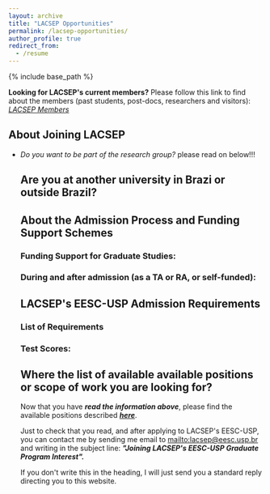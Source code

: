 ```yaml
---
layout: archive
title: "LACSEP Opportunities"
permalink: /lacsep-opportunities/
author_profile: true
redirect_from:
  - /resume
---
```


{% include base_path %}

**Looking for LACSEP's current members?** Please follow this link to find about the members (past students, post-docs, researchers and visitors): *[LACSEP Members](/lacsep-members/)*

## About Joining LACSEP

- *Do you want to be part of the research group?* please read on below!!!
  <!-- - **I have compiled this information to save both, YOU and me, our valuable time.** There is important information regarding admission to graduate studies at RPI.
- To work in my team as an undergrad, MSc or PhD student under my supervision you have to be currently enrolled or formally admitted for graduate studies at EESC-USP.
- Before you get in touch, *read the text below*! If you don't read it will be obvious to me that you are just sending emails to multiple faculty without considering my requirements and my time. Bad start, so keep reading...
  - If you don't read the stuff below, and contact me anyway, I will reply to you asking read the text below! So, you might as well keep reading... -->

## Are you an undergrad or grad student at EESC-USP?
<!-- - If you are an ***undergraduate at RPI***, currently I am not taking in additional undergraduate students, please check back in Fall 2023 if I am taking student to work with my team.
- If you are a graduate student at RPI, please first check with your faculty advisor if it is ok to meet me. -->

## Are you at another university in Brazi or outside Brazil?
<!-- * ***It is not necessary to contact me prior to application.***
* For us to work together, you first need to **apply for admission** to our graduate program.
* Indicate that you want to work with me in your documentation once you have fulfilled the requirements for admission.
* Before you apply, ***please read*** the information below. -->

## About the Admission Process and Funding Support Schemes
<!-- While I encourage you to apply, note that the admission to our program is subject to both the Institute’s admission process, and the ECSE departmental selection, where faculty (like me) do not have full authority or the final word in admission. ***I can only consider your case after you have gone through the admission process, if you are awarded a Teaching Assistantship and/or provided that I have relevant funding to support you as a Research Assistant or if you have your own fellowship to support your studies.*** -->

### Funding Support for Graduate Studies:
<!-- If you are accepted to RPI's graduate program, and you do not have your own fellowship, there are two forms of support: -->

<!-- - As a Teaching Assistant (TA): A **teaching assistantship** entitles you to a tuition waiver and you will be hired to help as a teaching assistant for 2 courses per semester, for which you will be paid a modest stipend.
  -  This is a job which you are expected to carry out while taking courses and doing research - *it is not a scholarship* - you are supposed to be doing the three things simultaneously.
  - This means that you technically don't have to pay for your graduate school *during the period when you are supported as a TA* (minor feeds, relocation, etc... needs to come from your pocket.)
  - This period is up to 4 semesters (two academic calendar years), and it does not include support during the summer break.
  - I was a TA myself during my first year at RPI, it is a great opportunity to figure out if you want to be a teacher, and also to **work** with a Professor with whom you want to work towards your PhD and can likely fund your work through an Research Assistantship, as described below. -->

<!-- - As a Research Assistant (RA): A **research assistantship** is similar to the TA position, with the difference that you do not have to help in the teaching or grading of courses or labs; and, it typically covers also the summer. (That means you will also receive a stipend during the summer).
  - An RA position *is not a scholarship*, you will be working in a research project that is funded by industry or through national research funds. You are expected to **work exclusively** in the research specific to the project all of the time except when you are taking courses.
  - Moreover, if you want to work with me as your supervisor, I will expect you to **work exclusively** in projects that are of my interest. If you want to pursue your own ideas, please find another faculty to be your supervisor. -->

### During and after admission (as a TA or RA, or self-funded):

<!-- * If you plan to pay for your graduate studies ***(self-funded)*** or you have a fellowship, you will still be expected to work within my research area and within one of my research efforts.
You are also expected to deliver at the same rate as other students under an RA. While there is some flexibility on what specific project you can work on, I have an ambitious research agenda and ideas that I want to pursue - you are welcome to contribute to this agenda, but if you have your own ideas that differ from my agenda, I suggest you find other faculty to work with.

* During the admission process, I ***might*** contact you if I have funding and/or interest on you. This initial contact does not mean you are admitted and that I will supervise you. Most likely I will give you a short research task to see if you are capable of working with me, this does not imply that you will be admitted.

* If you are interested to work with me and are admitted to RPI with a TA: this does not imply that I can immediately support you to work as a Research Assistant after the first 1 or 2 semesters.
  - If admitted, and offered a Teaching Assistantship, you will be able to shop around to see who you want to work with at the ECSE department. Other faculty may have interest in you, you might have a better chemistry with other supervisors, and/or more importantly, other faculty might have the funding to support you as an RA.
  - For me, funding an RA is a risk (I have limited funding and usually associated with highly challenging engineering projects), I need to know you well-enough before I fund you. So, if you want to work with me, I will give you a short project and see if you can deal with the kind of things I work with. If we have good working relationship and you are capable of doing the work, I can see how to get some funding to support you; however, I make absolutely no commitments unless I have accepted this risk and personally discussed it with you when you start working with me. -->

## LACSEP's EESC-USP Admission Requirements

### List of Requirements
<!-- - Visit RPI's Grad. Admission website to find out about the requirements [here](http://admissions.rpi.edu/graduate/). -->

### Test Scores:
<!-- - Ask the Admissions Office wether or not GRE Scores are required, if they are, as a guideline, the following are some scores you should aim to obtain. Verbal: 156, Quantitative: 146, Analytical: 4.0. I strongly recommend you take the GRE if it is no longer mandatory, it will make your application stand out (if the scores are good), as others might not report scores. -->

<!-- - TOEFL score of 230 CBT/88 iBT/570 PBT (IELTS 6.5 or PTE 60) - these are minimum thresholds. -->

<!-- - ***Don't shoot for the minimum!*** The list above gives you ***minimum*** scores that give an idea of the level expected for Institute-wide admission. Note that these are old numbers, I do not know what the current minimums are officially, but these are a good guess. Keep in mind that you are competing against applicants from everywhere in the world, and obviously, this means that your scores will be used as a basis for ranking you for admission (if required). Don't shoot for the minimum, get as high scores as possible.

### Study for the tests! Really!
You should be aware that many other students will be applying, and good test scores is an easy way of differentiating yourself from other applicants.

Before you do anything, ***and specially before taking the tests***, you should prepare very well to attain the marks suggested above.
Here's what you can do to prepare:
1. Take a course: [here](https://gre.magoosh.com/online-prep) or [here](https://www.ets.org/gre/revised_general/prepare/).
2. Prepare using a practice book or website: [here](https://www.kaptest.com/gre/gre-practice/free-gre-practice-questions-workout) is a free one.
3. Repeat steps 1. and 2. above. -->

## Where the list of available available positions or scope of work you are looking for?
Now that you have ***read the information above***, please find the available positions described [***here***](https://lacsep.github.io/lacsep-recruiting/).

Just to check that you read, and after applying to LACSEP's EESC-USP, you can contact me by sending me email to <mailto:lacsep@eesc.usp.br> and writing in the subject line: ***"Joining LACSEP's EESC-USP Graduate Program Interest".***

If you don't write this in the heading, I will just send you a standard reply directing you to this website.

